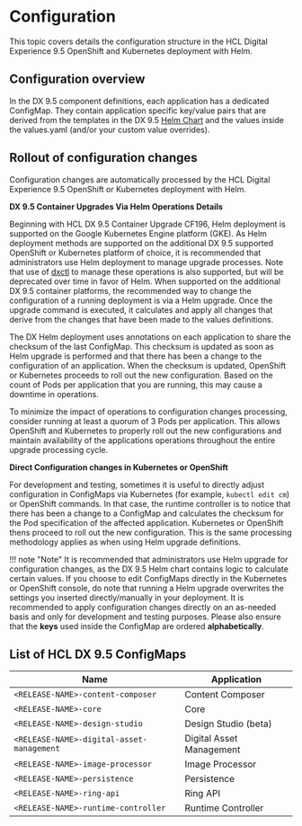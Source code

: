 # Configuration

This topic covers details the configuration structure in the HCL Digital Experience 9.5 OpenShift and Kubernetes deployment with Helm.

## Configuration overview

In the DX 9.5 component definitions, each application has a dedicated ConfigMap. They contain application specific key/value pairs that are derived from the templates in the DX 9.5 [Helm Chart](https://helm.sh/docs/topics/charts/) and the values inside the values.yaml \(and/or your custom value overrides\).

## Rollout of configuration changes

Configuration changes are automatically processed by the HCL Digital Experience 9.5 OpenShift or Kubernetes deployment with Helm.

**DX 9.5 Container Upgrades Via Helm Operations Details**

Beginning with HCL DX 9.5 Container Upgrade CF196, Helm deployment is supported on the Google Kubernetes Engine platform \(GKE\). As Helm deployment methods are supported on the additional DX 9.5 supported OpenShift or Kubernetes platform of choice, it is recommended that administrators use Helm deployment to manage upgrade processes. Note that use of [dxctl](../operator-based/dxtools_dxctl.md) to manage these operations is also supported, but will be deprecated over time in favor of Helm. When supported on the additional DX 9.5 container platforms, the recommended way to change the configuration of a running deployment is via a Helm upgrade. Once the upgrade command is executed, it calculates and apply all changes that derive from the changes that have been made to the values definitions.

The DX Helm deployment uses annotations on each application to share the checksum of the last ConfigMap. This checksum is updated as soon as Helm upgrade is performed and that there has been a change to the configuration of an application. When the checksum is updated, OpenShift or Kubernetes proceeds to roll out the new configuration. Based on the count of Pods per application that you are running, this may cause a downtime in operations.

To minimize the impact of operations to configuration changes processing, consider running at least a quorum of 3 Pods per application. This allows OpenShift and Kubernetes to properly roll out the new configurations and maintain availability of the applications operations throughout the entire upgrade processing cycle.

**Direct Configuration changes in Kubernetes or OpenShift**

For development and testing, sometimes it is useful to directly adjust configuration in ConfigMaps via Kubernetes \(for example, `kubectl edit cm`\) or OpenShift commands. In that case, the runtime controller is to notice that there has been a change to a ConfigMap and calculates the checksum for the Pod specification of the affected application. Kubernetes or OpenShift thens proceed to roll out the new configuration. This is the same processing methodology applies as when using Helm upgrade definitions.

!!! note "Note"
    It is recommended that administrators use Helm upgrade for configuration changes, as the DX 9.5 Helm chart contains logic to calculate certain values. If you choose to edit ConfigMaps directly in the Kubernetes or OpenShift console, do note that running a Helm upgrade overwrites the settings you inserted directly/manually in your deployment. It is recommended to apply configuration changes directly on an as-needed basis and only for development and testing purposes. Please also ensure that the **keys** used inside the ConfigMap are ordered **alphabetically**.

## List of HCL DX 9.5 ConfigMaps

|Name|Application|
|----|-----------|
|`<RELEASE-NAME>-content-composer`|Content Composer|
|`<RELEASE-NAME>-core`|Core|
|`<RELEASE-NAME>-design-studio`|Design Studio \(beta\)|
|`<RELEASE-NAME>-digital-asset-management`|Digital Asset Management|
|`<RELEASE-NAME>-image-processor`|Image Processor|
|`<RELEASE-NAME>-persistence`|Persistence|
|`<RELEASE-NAME>-ring-api`|Ring API|
|`<RELEASE-NAME>-runtime-controller`|Runtime Controller|

